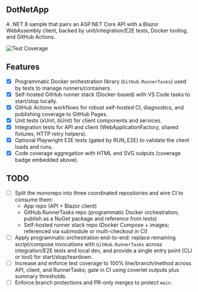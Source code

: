 ## DotNetApp

A .NET 8 sample that pairs an ASP.NET Core API with a Blazor WebAssembly client, backed by unit/integration/E2E tests, Docker tooling, and GitHub Actions.

![Test Coverage](https://hutchisonkim.github.io/dot-net-app/coverage-summary.svg)

## Features

 - [x] Programmatic Docker orchestration library (`GitHub.RunnerTasks`) used by tests to manage runners/containers.
- [x] Self-hosted GitHub runner stack (Docker-based) with VS Code tasks to start/stop locally.
- [x] GitHub Actions workflows for robust self-hosted CI, diagnostics, and publishing coverage to GitHub Pages.
- [x] Unit tests (xUnit, bUnit) for client components and services.
- [x] Integration tests for API and client (WebApplicationFactory, shared fixtures, HTTP retry helpers).
- [x] Optional Playwright E2E tests (gated by RUN_E2E) to validate the client loads and runs.
- [x] Code coverage aggregation with HTML and SVG outputs (coverage badge embedded above).

## TODO

- [ ] Split the monorepo into three coordinated repositories and wire CI to consume them:
	- App repo (API + Blazor client)
	- GitHub.RunnerTasks repo (programmatic Docker orchestration; publish as a NuGet package and reference from tests)
	- Self-hosted runner stack repo (Docker Compose + images; referenced via submodule or multi-checkout in CI)
- [ ] Apply programmatic orchestration end-to-end: replace remaining script/compose invocations with `GitHub.RunnerTasks` across integration/E2E tests and local dev, and provide a single entry point (CLI or tool) for start/stop/teardown.
- [ ] Increase and enforce test coverage to 100% line/branch/method across API, client, and RunnerTasks; gate in CI using coverlet outputs plus summary thresholds.
- [ ] Enforce branch protections and PR-only merges to protect `main`.